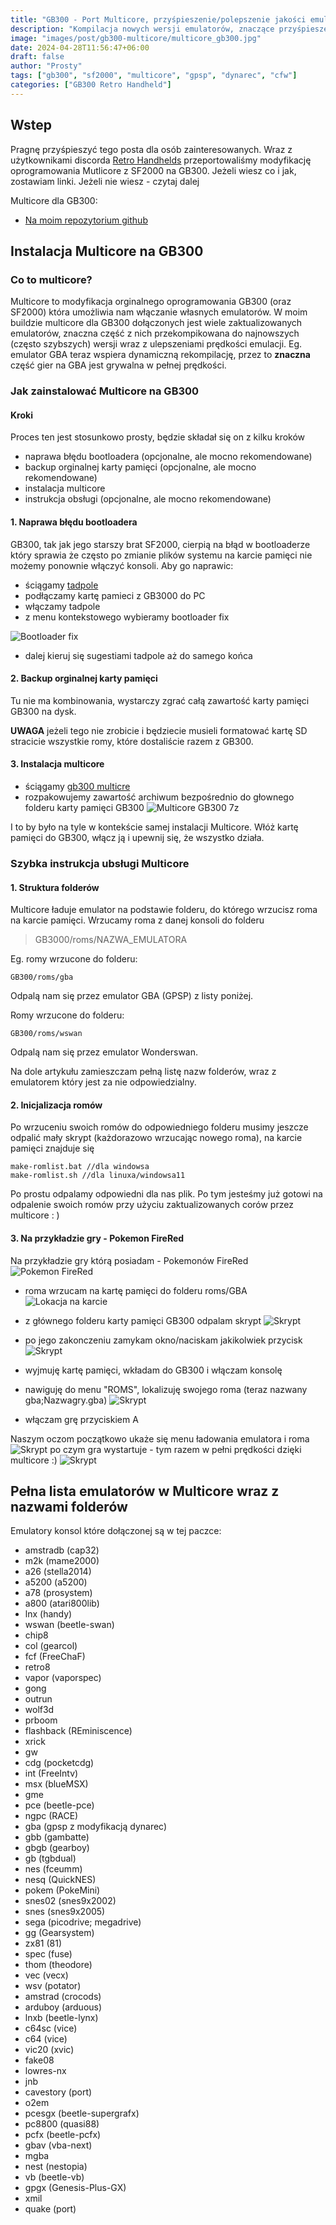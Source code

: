 ```yaml
---
title: "GB300 - Port Multicore, przyśpieszenie/polepszenie jakości emulacji"
description: "Kompilacja nowych wersji emulatorów, znaczące przyśpieszenie emulacji SNES/GBA"
image: "images/post/gb300-multicore/multicore_gb300.jpg"
date: 2024-04-28T11:56:47+06:00
draft: false
author: "Prosty"
tags: ["gb300", "sf2000", "multicore", "gpsp", "dynarec", "cfw"]
categories: ["GB300 Retro Handheld"]
---
```

## Wstep
Pragnę przyśpieszyć tego posta dla osób zainteresowanych. Wraz z użytkownikami discorda [Retro Handhelds](https://discord.com/invite/retrohandhelds) przeportowaliśmy modyfikację oprogramowania Mutlicore z SF2000 na GB300.
Jeżeli wiesz co i jak, zostawiam linki. Jeżeli nie wiesz - czytaj dalej

Multicore dla GB300:
- [Na moim repozytorium github](https://github.com/tzubertowski/gb300_multicore/releases)

## Instalacja Multicore na GB300
### Co to multicore?
Multicore to modyfikacja orginalnego oprogramowania GB300 (oraz SF2000) która umożliwia nam włączanie własnych emulatorów. W moim buildzie multicore dla GB300 dołączonych jest wiele zaktualizowanych emulatorów, znaczna część z nich przekompikowana do najnowszych (często szybszych) wersji wraz z ulepszeniami prędkości emulacji. Eg. emulator GBA teraz wspiera dynamiczną rekompilację, przez to **znaczna** część gier na GBA jest grywalna w pełnej prędkości.

### Jak zainstalować Multicore na GB300
#### Kroki
Proces ten jest stosunkowo prosty, będzie składał się on z kilku kroków
- naprawa błędu bootloadera (opcjonalne, ale mocno rekomendowane)
- backup orginalnej karty pamięci (opcjonalne, ale mocno rekomendowane)
- instalacja multicore
- instrukcja obsługi (opcjonalne, ale mocno rekomendowane)

#### 1. Naprawa błędu bootloadera
GB300, tak jak jego starszy brat SF2000, cierpią na błąd w bootloaderze który sprawia że często po zmianie plików systemu na karcie pamięci nie możemy ponownie włączyć konsoli. Aby go naprawic:

- ściągamy [tadpole](https://github.com/EricGoldsteinNz/tadpole/releases)
- podłączamy kartę pamieci z GB3000 do PC
- włączamy tadpole
- z menu kontekstowego wybieramy bootloader fix

![Bootloader fix](/blog/images/gb300-multicore/install-step1.jpg)

- dalej kieruj się sugestiami tadpole aż do samego końca

#### 2. Backup orginalnej karty pamięci
Tu nie ma kombinowania, wystarczy zgrać całą zawartość karty pamięci GB300 na dysk. 

**UWAGA** jeżeli tego nie zrobicie i będziecie musieli formatować kartę SD stracicie wszystkie romy, które dostaliście razem z GB300.

#### 3. Instalacja multicore
- ściągamy [gb300 multicre](https://github.com/tzubertowski/gb300_multicore/releases)
- rozpakowujemy zawartość archiwum bezpośrednio do głownego folderu karty pamięci GB300
![Multicore GB300 7z](/blog/images/gb300-multicore/install-step3.jpg)


I to by było na tyle w kontekście samej instalacji Multicore. Włóż kartę pamięci do GB300, włącz ją i upewnij się, że wszystko działa.

### Szybka instrukcja ubsługi Multicore
#### 1. Struktura folderów
Multicore ładuje emulator na podstawie folderu, do którego wrzucisz roma na karcie pamięci. Wrzucamy roma z danej konsoli do folderu 

> GB3000/roms/NAZWA_EMULATORA

Eg. romy wrzucone do folderu:
```
GB300/roms/gba
```
Odpalą nam się przez emulator GBA (GPSP) z listy poniżej.


Romy wrzucone do folderu:
```
GB300/roms/wswan
```
Odpalą nam się przez emulator Wonderswan.

Na dole artykułu zamieszczam pełną listę nazw folderów, wraz z emulatorem który jest za nie odpowiedzialny. 


#### 2. Inicjalizacja romów
Po wrzuceniu swoich romów do odpowiedniego folderu musimy jeszcze odpalić mały skrypt (każdorazowo wrzucając nowego roma), na karcie pamięci znajduje się

```
make-romlist.bat //dla windowsa
make-romlist.sh //dla linuxa/windowsa11
```

Po prostu odpalamy odpowiedni dla nas plik. Po tym jesteśmy już gotowi na odpalenie swoich romów przy użyciu zaktualizowanych corów przez multicore : )


#### 3. Na przykładzie gry - Pokemon FireRed
Na przykładzie gry którą posiadam - Pokemonów FireRed
![Pokemon FireRed](/blog/images/gb300-multicore/pokemonred.jpg)
- roma wrzucam na kartę pamięci do folderu roms/GBA
![Lokacja na karcie](/blog/images/gb300-multicore/pokemonred-step1.jpg)
- z głównego folderu karty pamięci GB300 odpalam skrypt
![Skrypt](/blog/images/gb300-multicore/pokemonred-step2.jpg)
- po jego zakonczeniu zamykam okno/naciskam jakikolwiek przycisk
![Skrypt](/blog/images/gb300-multicore/pokemonred-step3.jpg)
- wyjmuję kartę pamięci, wkładam do GB300 i włączam konsolę
- nawiguję do menu "ROMS", lokalizuję swojego roma (teraz nazwany gba;Nazwagry.gba)
![Skrypt](/blog/images/gb300-multicore/pokemonred-step3.5.jpg)

- włączam grę przyciskiem A

Naszym oczom początkowo ukaże się menu ładowania emulatora i roma
![Skrypt](/blog/images/gb300-multicore/pokemonred-step4.jpg)
po czym gra wystartuje - tym razem w pełni prędkości dzięki multicore :)
![Skrypt](/blog/images/gb300-multicore/pokemonred-step5.jpg)

## Pełna lista emulatorów w Multicore wraz z nazwami folderów
Emulatory konsol które dołączonej są w tej paczce:
- amstradb (cap32)
- m2k (mame2000)
- a26 (stella2014)
- a5200 (a5200)
- a78 (prosystem)
- a800 (atari800lib)
- lnx (handy)
- wswan (beetle-swan)
- chip8
- col (gearcol)
- fcf (FreeChaF)
- retro8
- vapor (vaporspec)
- gong
- outrun
- wolf3d
- prboom
- flashback (REminiscence)
- xrick
- gw
- cdg (pocketcdg)
- int (FreeIntv)
- msx (blueMSX)
- gme
- pce (beetle-pce)
- ngpc (RACE)
- gba (gpsp z modyfikacją dynarec)
- gbb (gambatte)
- gbgb (gearboy)
- gb (tgbdual)
- nes (fceumm)
- nesq (QuickNES)
- pokem (PokeMini)
- snes02 (snes9x2002)
- snes (snes9x2005)
- sega (picodrive; megadrive)
- gg (Gearsystem)
- zx81 (81)
- spec (fuse)
- thom (theodore)
- vec (vecx)
- wsv (potator)
- amstrad (crocods)
- arduboy (arduous)
- lnxb (beetle-lynx)
- c64sc (vice)
- c64 (vice)
- vic20 (xvic)
- fake08
- lowres-nx
- jnb
- cavestory (port)
- o2em
- pcesgx (beetle-supergrafx)
- pc8800 (quasi88)
- pcfx (beetle-pcfx)
- gbav (vba-next)
- mgba
- nest (nestopia)
- vb (beetle-vb)
- gpgx (Genesis-Plus-GX)
- xmil
- quake (port)